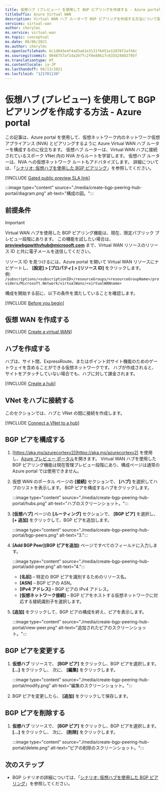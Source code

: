 ```yaml
---
title: 仮想ハブ (プレビュー) を使用して BGP ピアリングを作成する - Azure portal
titleSuffix: Azure Virtual WAN
description: Virtual WAN ハブ ルーターで BGP ピアリングを作成する方法について説明します。
services: virtual-wan
author: cherylmc
ms.service: virtual-wan
ms.topic: conceptual
ms.date: 08/06/2021
ms.author: cherylmc
ms.openlocfilehash: 6c1d845e4f4ad3a61e3131f6451e12070f2af48c
ms.sourcegitcommit: 0046757af1da267fc2f0e88617c633524883795f
ms.translationtype: HT
ms.contentlocale: ja-JP
ms.lasthandoff: 08/13/2021
ms.locfileid: "121781130"
---
```

# <a name="how-to-create-bgp-peering-with-virtual-hub-preview---azure-portal"></a>仮想ハブ (プレビュー) を使用して BGP ピアリングを作成する方法 - Azure portal

この記事は、Azure portal を使用して、仮想ネットワーク内のネットワーク仮想アプライアンス (NVA) とピアリングするように Azure Virtual WAN ハブ ルーターを構成するのに役立ちます。 仮想ハブ ルーターは、Virtual WAN ハブに接続されているスポーク VNet 内の NVA からルートを学習します。 仮想ハブ ルーターは、NVA への仮想ネットワーク ルートもアドバタイズします。 詳細については、「[シナリオ: 仮想ハブを使用した BGP ピアリング](scenario-bgp-peering-hub.md)」を参照してください。

[!INCLUDE [Gated public preview SLA link](../../includes/virtual-wan-gated-public-preview-sla.md)]

:::image type="content" source="./media/create-bgp-peering-hub-portal/diagram.png" alt-text="構成の図。":::

## <a name="prerequisites"></a>前提条件

> [!IMPORTANT]
> Virtual WAN ハブを使用した BGP ピアリング機能は、現在、限定パブリック プレビュー段階にあります。 この機能を試したい場合は、 **previewbgpwithvhub@microsoft.com** まで、Virtual WAN リソースのリソース ID と共に電子メールを送信してください。 
>
> リソース ID を見つけるには、Azure portal を開いて Virtual WAN リソースにナビゲートし、 **[設定] > [プロパティ] > [リソース ID]** をクリックします。<br> 例: `/subscriptions/<subscriptionID>/resourceGroups/<resourceGroupName>/providers/Microsoft.Network/virtualWans/<virtualWANname>`
>

構成を開始する前に、以下の条件を満たしていることを確認します。

[!INCLUDE [Before you begin](../../includes/virtual-wan-before-include.md)]

## <a name="create-a-virtual-wan"></a><a name="openvwan"></a>仮想 WAN を作成する

[!INCLUDE [Create a virtual WAN](../../includes/virtual-wan-create-vwan-include.md)]

## <a name="create-a-hub"></a><a name="hub"></a>ハブを作成する

ハブは、サイト間、ExpressRoute、またはポイント対サイト機能のためのゲートウェイを含めることができる仮想ネットワークです。 ハブが作成されると、サイトをアタッチしていない場合でも、ハブに対して課金されます。

[!INCLUDE [Create a hub](../../includes/virtual-wan-tutorial-s2s-hub-include.md)]

## <a name="connect-the-vnet-to-the-hub"></a><a name="vnet"></a>VNet をハブに接続する

このセクションでは、ハブと VNet の間に接続を作成します。

[!INCLUDE [Connect a VNet to a hub](../../includes/virtual-wan-connect-vnet-hub-include.md)]

## <a name="configure-a-bgp-peer"></a>BGP ピアを構成する

1.  [https://aka.ms/azurecortexv2](https://aka.ms/azurecortexv2) を使用し、[Azure プレビュー ポータル](https://aka.ms/azurecortexv2)を開きます。 Virtual WAN ハブを使用した BGP ピアリング機能は現在管理プレビュー段階にあり、構成ページは通常の Azure portal では使用できません。

1.  仮想 WAN のポータル ページの **[接続]** セクションで、 **[ハブ]** を選択してハブのリストを表示します。 BGP ピアを構成するハブをクリックします。

    :::image type="content" source="./media/create-bgp-peering-hub-portal/hubs.png" alt-text="ハブのスクリーンショット。":::

1.  **[仮想ハブ]** ページの **[ルーティング]** セクションで、 **[BGP ピア]** を選択し、 **[+ 追加]** をクリックして、BGP ピアを追加します。

    :::image type="content" source="./media/create-bgp-peering-hub-portal/bgp-peers.png" alt-text="3.":::

1.  **[Add BGP Peer]\(BGP ピアを追加\)** ページですべてのフィールドに入力します。

    :::image type="content" source="./media/create-bgp-peering-hub-portal/add-peer.png" alt-text="4.":::

    * **[名前]** – 特定の BGP ピアを識別するためのリソース名。 
    * **[ASN]** – BGP ピアの ASN。
    * **[IPv4 アドレス]** – BGP ピアの IPv4 アドレス。
    * **[仮想ネットワーク接続]** – BGP ピアをホストする仮想ネットワークに対応する接続識別子を選択します。

1.  **[追加]** をクリックして、BGP ピアの構成を終え、ピアを表示します。

    :::image type="content" source="./media/create-bgp-peering-hub-portal/view-peer.png" alt-text="追加されたピアのスクリーンショット。":::

## <a name="modify-a-bgp-peer"></a>BGP ピアを変更する

1. **仮想ハブ** リソースで、 **[BGP ピア]** をクリックし、BGP ピアを選択します。 **[…]** をクリックし、 次に、 **[編集]** をクリックします。

    :::image type="content" source="./media/create-bgp-peering-hub-portal/modify.png" alt-text="編集のスクリーンショット。":::

1. BGP ピアを変更したら、 **[追加]** をクリックして保存します。

## <a name="delete-a-bgp-peer"></a>BGP ピアを削除する

1. **仮想ハブ** リソースで、 **[BGP ピア]** をクリックし、BGP ピアを選択します。 **[…]** をクリックし、 次に、 **[削除]** をクリックします。

    :::image type="content" source="./media/create-bgp-peering-hub-portal/delete.png" alt-text="ピアの削除のスクリーンショット。":::

## <a name="next-steps"></a>次のステップ

* BGP シナリオの詳細については、「[シナリオ: 仮想ハブを使用した BGP ピアリング](scenario-bgp-peering-hub.md)」を参照してください。
